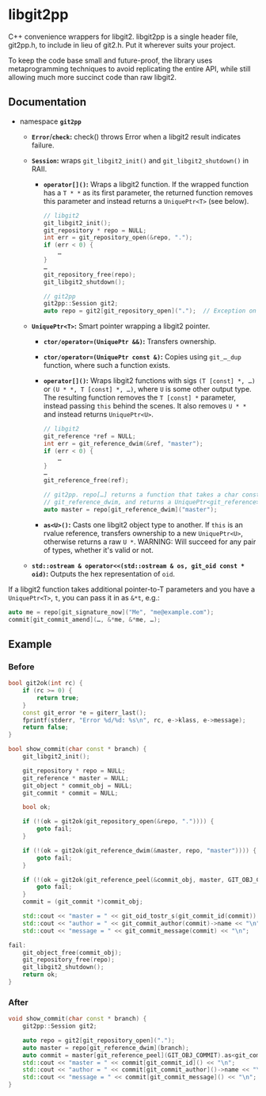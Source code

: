 # libgit2pp

C++ convenience wrappers for libgit2. libgit2pp is a single header file, git2pp.h,
to include in lieu of git2.h. Put it wherever suits your project.

To keep the code base small and future-proof, the library uses metaprogramming
techniques to avoid replicating the entire API, while still allowing much more
succinct code than raw libgit2.

## Documentation

* namespace **`git2pp`**

  * **`Error`**/**`check`:** check() throws Error when a libgit2 result indicates failure.

  * **`Session`:** wraps `git_libgit2_init()` and `git_libgit2_shutdown()` in RAII.

    * **`operator[]()`:** Wraps a libgit2 function. If the wrapped function has a `T * *`
      as its first parameter, the returned function removes this parameter and instead
      returns a `UniquePtr<T>` (see below).

      ```cpp
      // libgit2
      git_libgit2_init();
      git_repository * repo = NULL;
      int err = git_repository_open(&repo, ".");
      if (err < 0) {
          …
      }
      …
      git_repository_free(repo);
      git_libgit2_shutdown();
      ```

      ```cpp
      // git2pp
      git2pp::Session git2;
      auto repo = git2[git_repository_open](".");  // Exception on failure.
      ```

  * **`UniquePtr<T>`:** Smart pointer wrapping a libgit2 pointer.

    * **`ctor/operator=(UniquePtr &&)`:** Transfers ownership.

    * **`ctor/operator=(UniquePtr const &)`:** Copies using `git_…_dup` function,
      where such a function exists.

    * **`operator[]()`:** Wraps libgit2 functions with sigs `(T [const] *, …)` or
      `(U * *, T [const] *, …)`, where `U` is some other output type. The resulting
      function removes the `T [const] *` parameter, instead passing `this` behind the
      scenes. It also removes `U * *` and instead returns `UniquePtr<U>`.

      ```cpp
      // libgit2
      git_reference *ref = NULL;
      int err = git_reference_dwim(&ref, "master");
      if (err < 0) {
          …
      }
      …
      git_reference_free(ref);
      ```

      ```cpp
      // git2pp. repo[…] returns a function that takes a char const *, calls
      // git_reference_dwim, and returns a UniquePtr<git_reference>.
      auto master = repo[git_reference_dwim]("master");
      ```

    * **`as<U>()`:** Casts one libgit2 object type to another. If `this` is an
      rvalue reference, transfers ownership to a new `UniquePtr<U>`, otherwise
      returns a raw `U *`. WARNING: Will succeed for any pair of types,
      whether it's valid or not.

  * **`std::ostream & operator<<(std::ostream & os, git_oid const * oid)`:**
    Outputs the hex representation of `oid`.


If a libgit2 function takes additional pointer-to-T parameters and you have
a `UniquePtr<T>`, `t`, you can pass it in as `&*t`, e.g.:

```cpp
auto me = repo[git_signature_now]("Me", "me@example.com");
commit[git_commit_amend](…, &*me, &*me, …);
```

## Example

### Before

```cpp
bool git2ok(int rc) {
    if (rc >= 0) {
        return true;
    }
    const git_error *e = giterr_last();
    fprintf(stderr, "Error %d/%d: %s\n", rc, e->klass, e->message);
    return false;
}

bool show_commit(char const * branch) {
    git_libgit2_init();

    git_repository * repo = NULL;
    git_reference * master = NULL;
    git_object * commit_obj = NULL;
    git_commit * commit = NULL;

    bool ok;

    if (!(ok = git2ok(git_repository_open(&repo, ".")))) {
        goto fail;
    }

    if (!(ok = git2ok(git_reference_dwim(&master, repo, "master")))) {
        goto fail;
    }

    if (!(ok = git2ok(git_reference_peel(&commit_obj, master, GIT_OBJ_COMMIT)))) {
        goto fail;
    }
    commit = (git_commit *)commit_obj;

    std::cout << "master = " << git_oid_tostr_s(git_commit_id(commit)) << "\n";
    std::cout << "author = " << git_commit_author(commit)->name << "\n";
    std::cout << "message = " << git_commit_message(commit) << "\n";

fail:
    git_object_free(commit_obj);
    git_repository_free(repo);
    git_libgit2_shutdown();
    return ok;
}
```

### After

```cpp
void show_commit(char const * branch) {
    git2pp::Session git2;

    auto repo = git2[git_repository_open](".");
    auto master = repo[git_reference_dwim](branch);
    auto commit = master[git_reference_peel](GIT_OBJ_COMMIT).as<git_commit>();
    std::cout << "master = " << commit[git_commit_id]() << "\n";
    std::cout << "author = " << commit[git_commit_author]()->name << "\n";
    std::cout << "message = " << commit[git_commit_message]() << "\n";
}
```
